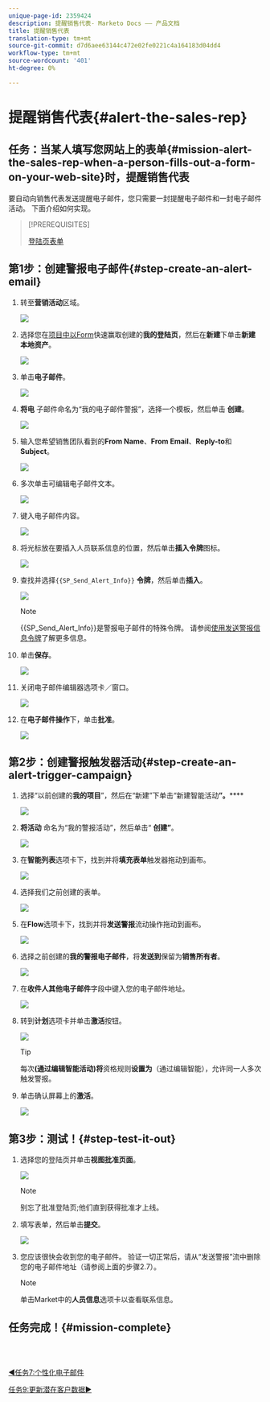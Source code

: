 ```yaml
---
unique-page-id: 2359424
description: 提醒销售代表- Marketo Docs —— 产品文档
title: 提醒销售代表
translation-type: tm+mt
source-git-commit: d7d6aee63144c472e02fe0221c4a164183d04dd4
workflow-type: tm+mt
source-wordcount: '401'
ht-degree: 0%

---
```



# 提醒销售代表{#alert-the-sales-rep}

## 任务：当某人填写您网站上的表单{#mission-alert-the-sales-rep-when-a-person-fills-out-a-form-on-your-web-site}时，提醒销售代表

要自动向销售代表发送提醒电子邮件，您只需要一封提醒电子邮件和一封电子邮件活动。 下面介绍如何实现。

>[!PREREQUISITES]
>
>[登陆页表单](/help/marketo/getting-started/quick-wins/landing-page-with-a-form.md)

## 第1步：创建警报电子邮件{#step-create-an-alert-email}

1. 转至&#x200B;**营销活动**&#x200B;区域。

   ![](assets/one-5.png)

1. 选择您在[项目中以Form](/help/marketo/getting-started/quick-wins/landing-page-with-a-form.md)快速赢取创建的&#x200B;**我的登陆页**，然后在&#x200B;**新建**&#x200B;下单击&#x200B;**新建本地资产**。

   ![](assets/two-6.png)

1. 单击&#x200B;**电子邮件**。

   ![](assets/three-5.png)

1. **将电** 子邮件命名为“我的电子邮件警报”，选择一个模板，然后单击 **创建**。

   ![](assets/four-4.png)

1. 输入您希望销售团队看到的&#x200B;**From Name**、**From Email**、**Reply-to**&#x200B;和&#x200B;**Subject**。

   ![](assets/five-5.png)

1. 多次单击可编辑电子邮件文本。

   ![](assets/six-5.png)

1. 键入电子邮件内容。

   ![](assets/seven-6.png)

1. 将光标放在要插入人员联系信息的位置，然后单击&#x200B;**插入令牌**&#x200B;图标。

   ![](assets/eight-4.png)

1. 查找并选择`{{SP_Send_Alert_Info}}` **令牌**，然后单击&#x200B;**插入**。

   ![](assets/image2014-9-24-13-3a10-3a0.png)

   >[!NOTE]
   >
   >{{SP_Send_Alert_Info}}是警报电子邮件的特殊令牌。 请参阅[使用发送警报信息令牌](/help/marketo/product-docs/email-marketing/general/using-tokens/use-the-send-alert-info-token.md)了解更多信息。

1. 单击&#x200B;**保存**。

   ![](assets/ten-5.png)

1. 关闭电子邮件编辑器选项卡／窗口。

   ![](assets/eleven-5.png)

1. 在&#x200B;**电子邮件操作**&#x200B;下，单击&#x200B;**批准**。

   ![](assets/twelve-4.png)

## 第2步：创建警报触发器活动{#step-create-an-alert-trigger-campaign}

1. 选择“以前创建的&#x200B;**我的项目**”，然后在“新建”下单击“新建智能活动&#x200B;**”。******

   ![](assets/image2014-9-24-13-3a14-3a17.png)

1. **将活动** 命名为“我的警报活动”，然后单击“ **创建”**。

   ![](assets/image2014-9-24-13-3a14-3a28.png)

1. 在&#x200B;**智能列表**&#x200B;选项卡下，找到并将&#x200B;**填充表单**&#x200B;触发器拖动到画布。

   ![](assets/image2014-9-24-13-3a14-3a43.png)

1. 选择我们之前创建的表单。

   ![](assets/image2014-9-24-13-3a14-3a58.png)

1. 在&#x200B;**Flow**&#x200B;选项卡下，找到并将&#x200B;**发送警报**&#x200B;流动操作拖动到画布。

   ![](assets/image2014-9-24-13-3a15-3a10.png)

1. 选择之前创建的&#x200B;**我的警报电子邮件**，将&#x200B;**发送到**&#x200B;保留为&#x200B;**销售所有者**。

   ![](assets/eighteen-1.png)

1. 在&#x200B;**收件人其他电子邮件**&#x200B;字段中键入您的电子邮件地址。

   ![](assets/nineteen-2.png)

1. 转到&#x200B;**计划**&#x200B;选项卡并单击&#x200B;**激活**&#x200B;按钮。

   ![](assets/twenty-2.png)

   >[!TIP]
   >
   >每次&#x200B;**(通过编辑智能活动)将**&#x200B;资格规则&#x200B;**设置为**（通过编辑智能），允许同一人多次触发警报。

1. 单击确认屏幕上的&#x200B;**激活**。

   ![](assets/twenty-one-1.png)

## 第3步：测试！{#step-test-it-out}

1. 选择您的登陆页并单击&#x200B;**视图批准页面**。

   ![](assets/image2014-9-24-13-3a17-3a8.png)

   >[!NOTE]
   >
   >别忘了批准登陆页;他们直到获得批准才上线。

1. 填写表单，然后单击&#x200B;**提交**。

   ![](assets/image2014-9-24-13-3a17-3a41.png)

1. 您应该很快会收到您的电子邮件。 验证一切正常后，请从“发送警报”流中删除您的电子邮件地址（请参阅上面的步骤2.7）。

   >[!NOTE]
   >
   >单击Market中的&#x200B;**人员信息**&#x200B;选项卡以查看联系信息。

## 任务完成！{#mission-complete}

<br> 

[◄任务7:个性化电子邮件](personalize-an-email.md)

[任务9:更新潜在客户数据►](update-person-data.md)
